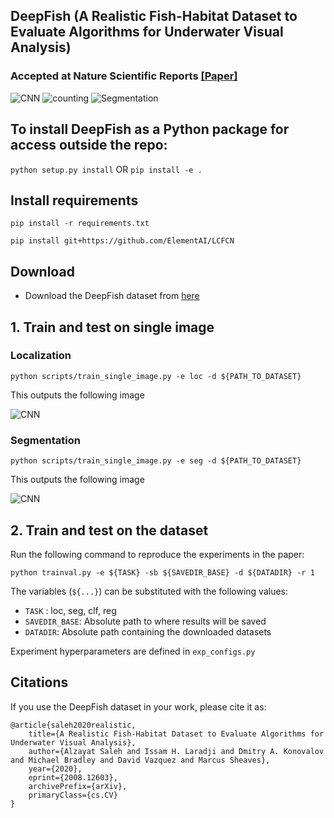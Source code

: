 

## DeepFish (A Realistic Fish-Habitat Dataset to Evaluate Algorithms for Underwater Visual Analysis) 

### Accepted at Nature Scientific Reports [[Paper]](https://www.nature.com/articles/s41598-020-71639-x)   

![CNN](docs/Figure_4.png)
![counting](docs/count.gif) 
![Segmentation](docs/seg.gif) 

## To install DeepFish as a Python package for access outside the repo:
`python setup.py install` OR `pip install -e .`

## Install requirements
`pip install -r requirements.txt` 

`pip install git+https://github.com/ElementAI/LCFCN`

## Download

*  Download the DeepFish dataset from [here](https://cloudstor.aarnet.edu.au/plus/s/NfjObIhtUYO6332)

## 1. Train and test on single image

### Localization
```
python scripts/train_single_image.py -e loc -d ${PATH_TO_DATASET}
```

This outputs the following image 

![CNN](docs/single_image_loc.png)

### Segmentation

```
python scripts/train_single_image.py -e seg -d ${PATH_TO_DATASET}
```

This outputs the following image 

![CNN](docs/single_image_seg.png)

## 2. Train and test on the dataset

Run the following command to reproduce the experiments in the paper:

`python trainval.py -e ${TASK} -sb ${SAVEDIR_BASE} -d ${DATADIR} -r 1`

The variables (`${...}`) can be substituted with the following values:

* `TASK` : loc, seg, clf, reg
* `SAVEDIR_BASE`: Absolute path to where results will be saved
* `DATADIR`: Absolute path containing the downloaded datasets

Experiment hyperparameters are defined in `exp_configs.py`

## Citations

If you use the DeepFish dataset in your work, please cite it as:

```
@article{saleh2020realistic,
    title={A Realistic Fish-Habitat Dataset to Evaluate Algorithms for Underwater Visual Analysis},
    author={Alzayat Saleh and Issam H. Laradji and Dmitry A. Konovalov and Michael Bradley and David Vazquez and Marcus Sheaves},
    year={2020},
    eprint={2008.12603},
    archivePrefix={arXiv},
    primaryClass={cs.CV}
}
```
